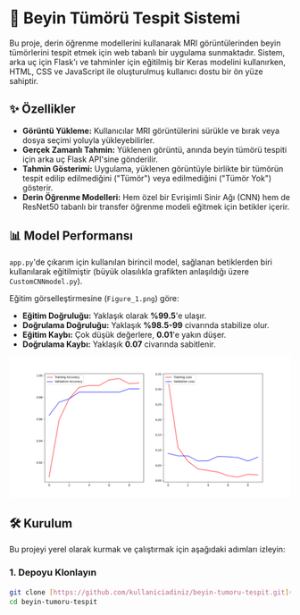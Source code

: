 # 🧠 Beyin Tümörü Tespit Sistemi

Bu proje, derin öğrenme modellerini kullanarak MRI görüntülerinden beyin tümörlerini tespit etmek için web tabanlı bir uygulama sunmaktadır. Sistem, arka uç için Flask'ı ve tahminler için eğitilmiş bir Keras modelini kullanırken, HTML, CSS ve JavaScript ile oluşturulmuş kullanıcı dostu bir ön yüze sahiptir.

## ✨ Özellikler

* **Görüntü Yükleme:** Kullanıcılar MRI görüntülerini sürükle ve bırak veya dosya seçimi yoluyla yükleyebilirler.
* **Gerçek Zamanlı Tahmin:** Yüklenen görüntü, anında beyin tümörü tespiti için arka uç Flask API'sine gönderilir.
* **Tahmin Gösterimi:** Uygulama, yüklenen görüntüyle birlikte bir tümörün tespit edilip edilmediğini ("Tümör") veya edilmediğini ("Tümör Yok") gösterir.
* **Derin Öğrenme Modelleri:** Hem özel bir Evrişimli Sinir Ağı (CNN) hem de ResNet50 tabanlı bir transfer öğrenme modeli eğitmek için betikler içerir.

## 📊 Model Performansı

`app.py`'de çıkarım için kullanılan birincil model, sağlanan betiklerden biri kullanılarak eğitilmiştir (büyük olasılıkla grafikten anlaşıldığı üzere `CustomCNNmodel.py`).

Eğitim görselleştirmesine (`Figure_1.png`) göre:
* **Eğitim Doğruluğu:** Yaklaşık olarak **%99.5**'e ulaşır.
* **Doğrulama Doğruluğu:** Yaklaşık **%98.5-99** civarında stabilize olur.
* **Eğitim Kaybı:** Çok düşük değerlere, **0.01**'e yakın düşer.
* **Doğrulama Kaybı:** Yaklaşık **0.07** civarında sabitlenir.

![Eğitim ve Doğrulama Doğruluğu/Kaybı](Figure_1.png)

## 🛠️ Kurulum

Bu projeyi yerel olarak kurmak ve çalıştırmak için aşağıdaki adımları izleyin:

### 1. Depoyu Klonlayın

```bash
git clone [https://github.com/kullaniciadiniz/beyin-tumoru-tespit.git](https://github.com/kullaniciadiniz/beyin-tumoru-tespit.git)
cd beyin-tumoru-tespit

